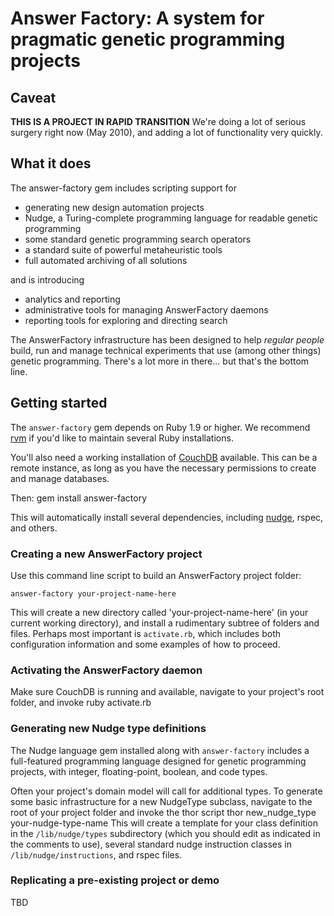 # Answer Factory: A system for pragmatic genetic programming projects

## Caveat

**THIS IS A PROJECT IN RAPID TRANSITION**
We're doing a lot of serious surgery right now (May 2010), and adding a lot of functionality very quickly.

## What it does

The answer-factory gem includes scripting support for

* generating new design automation projects
* Nudge, a Turing-complete programming language for readable genetic programming
* some standard genetic programming search operators
* a standard suite of powerful metaheuristic tools
* full automated archiving of all solutions

and is introducing

* analytics and reporting
* administrative tools for managing AnswerFactory daemons
* reporting tools for exploring and directing search

The AnswerFactory infrastructure has been designed to help _regular people_ build, run and manage technical experiments that use (among other things) genetic programming. There's a lot more in there... but that's the bottom line.

## Getting started

The `answer-factory` gem depends on Ruby 1.9 or higher. We recommend [rvm](http://rvm.beginrescueend.com/) if you'd like to maintain several Ruby installations.

You'll also need a working installation of [CouchDB](http://couchdb.apache.org/) available. This can be a remote instance, as long as you have the necessary permissions to create and manage databases.

Then:
    gem install answer-factory
    
This will automatically install several dependencies, including [nudge](http://github.com/Vaguery/Nudge), rspec, and others.

### Creating a new AnswerFactory project

Use this command line script to build an AnswerFactory project folder:

    answer-factory your-project-name-here

This will create a new directory called 'your-project-name-here' (in your current working directory), and install a rudimentary subtree of folders and files. Perhaps most important is `activate.rb`, which includes both configuration information and some examples of how to proceed.


### Activating the AnswerFactory daemon

Make sure CouchDB is running and available, navigate to your project's root folder, and invoke
    ruby activate.rb

### Generating new Nudge type definitions

The Nudge language gem installed along with `answer-factory` includes a full-featured programming language designed for genetic programming projects, with integer, floating-point, boolean, and code types.

Often your project's domain model will call for additional types. To generate some basic infrastructure for a new NudgeType subclass, navigate to the root of your project folder and invoke the thor script
    thor new_nudge_type your-nudge-type-name
This will create a template for your class definition in the `/lib/nudge/types` subdirectory (which you should edit as indicated in the comments to use), several standard nudge instruction classes in `/lib/nudge/instructions`, and rspec files.

### Replicating a pre-existing project or demo

TBD


